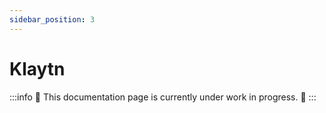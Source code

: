 ```yaml
---
sidebar_position: 3
---
```



# Klaytn

:::info
🚧 This documentation page is currently under work in progress. 🚧 
:::